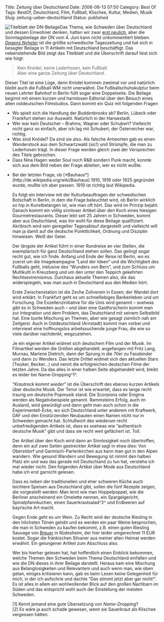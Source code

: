 Title: Zeitung über Deutschland
Date: 2006-06-13 07:50
Category: Best Of
Tags: BestOf, Deutschland, Film, Fußball, Klischee, Kultur, Medien, Musik
Slug: zeitung-ueber-deutschland
Status: published

![Titelblatt der DN-Beilage](/pic/dn-tyskl.jpg)Das Thema, wie Schweden
über Deutschland und dessen Einwohner denken, hatten wir zwar [erst
neulich](http://www.fiket.de/2006/05/30/schweden-ueber-deutsche/), aber
die Sonntagsbeilage der DN vom 4. Juni kann nicht unkommentiert bleiben.
[*Dagens Nyheter*](http://www.dn.se) ist die größte schwedische
Tageszeitung und hat sich in besagter Beilage in 11 Artikeln mit
Deutschland beschäftigt. Das nebenstehende Bild zeigt das Titelblatt und
die Überschrift darauf liest sich wie folgt:

> Kein Knödel, keine Lederhosen, kein Fußball.  
>  Aber eine ganze Zeitung über Deutschland.

Dieser Titel ist eine Lüge, denn Knödel kommen zweimal vor und natürlich
bleibt auch die Fußball-WM nicht unerwähnt. Die Fußballschuhskulptur
beim neuen Lehrter Bahnhof in Berlin füllt sogar eine Doppelseite. Die
Beilage beginnt mit einem kurzen und harmlosen Editorial über den Besuch
eines alten ostdeutschen Filmstudios. Dann kommt ein Quiz mit folgenden
Fragen

-   Wo spielt sich die Handlung der *Buddenbrooks* ab? Berlin, Lübeck
    oder Frankfurt stehen zur Auswahl. Natürlich in der Hansestadt.
-   Wer war kein Deutscher – Brahms, Wagner oder Schubert? Vielleicht
    nicht ganz so einfach, aber ich lag mit Schubert, der Österreicher
    war, richtig.
-   Was sind Knödel? Da sind sie also. Als falsche Antworten gab es
    einen Wanderstock aus dem Schwartzwald (sic!) und Strümpfe, die man
    zu Lederhosen trägt. In dieser Frage werden gleich zwei der
    Versprechen des Titels gebrochen.
-   Dass Nina Hagen weder Soul noch R&B sondern Punk macht, konnte sich
    aus dem Bild neben der Frage ableiten, wer es nicht wußte.

<ul>
<li>
Bei der letzten Frage, ob
[*Bauhaus*](http://de.wikipedia.org/wiki/Bauhaus) 1910, 1919 oder 1925
gegründet wurde, mußte ich aber passen. 1919 ist richtig laut Wikipedia.

</p>
<!--more-->  
Es folgt ein Interview mit der Kulturbeauftragen der schwedischen
Botschaft in Berlin, in dem die Frage beleuchtet wird, ob Berlin
wirklich so hip in Kunstbelangen ist, wie man oft hört. Das wird im
Prinzip bejaht. Danach kommt ein völlig sinnloser Artikel über den Koch
eines hiesigen Gourmetrestaurants. Dieser lebt seit 25 Jahren in
Schweden, kommt aber aus Deutschland, was ihn wohl für diese Beilage
qualifiziert. Akribisch wird sein geregelter Tagesablauf dargestellt und
vielleicht will man ja damit auf die deutsche Pünktlichkeit, Ordnung und
Disziplin hinweisen. Weiß der Geier.

Der längste der Artikel führt in einer Rundreise an vier Stellen, die
exemplarisch für ganz Deutschland stehen sollen. Das gelingt sogar recht
gut, wie ich finde. Anfang und Ende der Reise ist Berlin, wo es zuerst
um die Imagekampagne “Land der Ideen” und die Wichtigkeit des Fußballs
geht, inklusive des “Wunders von Bern”, und zum Schluss um Multikulti in
Kreuzberg und um den unter den Teppich gekehrten Rechtsextremismus.
Durchaus aktuelle Themen also, die das widerspiegeln, was man auch in
Deutschland aus den Medien hört.

Erste Zwischenstation ist die Zeche Zollverein in Essen; der Wandel dort
wird erklärt. In Frankfurt geht es um schnelllebiges Bankenleben und um
Forschung. Die Exzellenzinitiative für die Unis wird genannt – soetwas
gibt es in Schweden auch – und über eine Gastforscherin kommt man zur
Integration und dem Problem, das Deutschland mit seinem Selbstbild hat.
Eine bunte Mischung an Themen, aber wie gesagt ziemlich nah am
Zeitgeist. Auch in Ostdeutschland (Arnstadt) kommt man vorbei und
interviewt eine hoffnungslos arbeitssuchende junge Frau, die wie so
viele darüber nachdenkt, wegzuziehen.

Je ein eigener Artikel widmet sich deutschem Film und der Musik. Im
Filmartikel werden die Größen abgehandelt: angefangen mit Fritz Lang,
Murnau, Marlene Dietrich, dann der Sprung in die 70er zu Fassbinder und
dann zu Wenders. Das letzte Drittel widmet sich den aktuellen Stars
(Twyker, Becker…) und nennt die erfolgreichen deutschen Filme der
letzten Jahre. Da das alles in einer halben Seite abgehandelt wird,
bleibt es leider bei Name-Dropping^1^.

“*Krautrock kommt wieder*” ist die Überschrift des ebenso kurzen
Artikels über deutsche Musik. Der Tenor ist wie erwartet, dass es lange
recht traurig um deutsche Popmusik stand. Die Scorpions oder Enigma
werden als Negativbeispiele genannt. Rammsteins Erfolg, auch im Ausland,
wird gewürdigt und dann geht man auch schon in die Experimentell-Ecke,
wo sich Deutschland unter anderem mit Kraftwerk, DAF und den
Einstürzenden Neubauten einen Namen nicht nur in Schweden gemacht hat.
Schlußwort des wiederum recht unbefriedigenden Artikels ist, dass es
soetwas wie “authentisch deutsche Musik” gibt und dass sie recht weit
gefächert ist. Toll.

Der Artikel über den Koch wird dann an Sinnlosigkeit noch übertroffen,
denn ein auf zwei Seiten gestreckter Artikel sagt in etwa dies: Von
Oberstdorf und Garmisch-Partenkirchen aus kann man gut in den Alpen
wandern. Wie gesund Wandern und Bewegung ist nimmt den halben Platz ein
und was das gerade mit Deutschland zu tun hat, verstehe ich mal wieder
nicht. Den folgenden Artikel über Mode aus Deutschland habe ich erst
garnicht gelesen.

Dass es neben der traditionellen und eher schweren Küche auch leichtere
Speisen aus Deutschland gibt, sollen die fünf Rezepte zeigen, die
vorgestellt werden: Man lernt wie man Hoppelpoppel, wie die Berliner
anscheinend ein Omelette nennen, ein Spargelgericht, Spinatpfannkuchen,
einen Sauerkrautsalad^2^ und Erdbeeren auf bayrische Art macht.

Gegen Ende geht es um Wein. Zu Recht wird der deutsche Riesling in den
höchsten Tönen gelobt und es werden ein paar Weine besprochen, die man
in Schweden zu kaufen bekommt, z.B. einen guten Riesling Sauvage von
[Breuer](http://www.georg-breuer.com/weingutphp/include.php?path=start.php)
in Rüdesheim, der hier leider umgerechnet 11 EUR kostet. Sogar die
fränkischen Silvaner aus meiner alten Heimat werden erwähnt. Ein
gelungener Artikel zum Abschluss also.

Wer bis hierher gelesen hat, hat hoffentlich einen Einblick bekommen,
welche Themen den Schweden beim Thema Deutschland einfallen und wie die
DN dieses in ihrer Beilage darstellt. Heraus kam eine Mischung aus
Belanglosigkeiten und Relevantem und auch wenn man, wie oben getan,
einiges kritisieren kann, gab es beim Lesen keine Gelegenheit für mich,
in der ich aufschrie und dachte “Das stimmt jetzt aber gar nicht!”. Es
ist alles in allem ein wohlwollender Blick auf den großen Nachbarn im
Süden und das entspricht wohl auch der Einstellung der meisten Schweden.

[1] Kennt jemand eine gute Übersetzung von *Name-Dropping*?  
[2] Es wäre ja auch schade gewesen, wenn sie Sauerkraut als Klischee
vergessen hätten.

